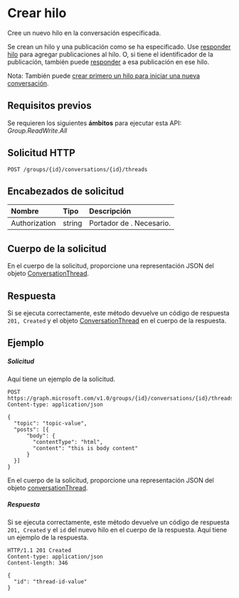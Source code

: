 # <a name="create-thread"></a>Crear hilo

Cree un nuevo hilo en la conversación especificada. 

Se crean un hilo y una publicación como se ha especificado. Use [responder hilo](conversationthread_reply.md) para agregar publicaciones al hilo. O, si tiene el identificador de la publicación, también puede [responder](post_reply.md) a esa publicación en ese hilo.

Nota: También puede [crear primero un hilo para iniciar una nueva conversación](group_post_threads.md).

## <a name="prerequisites"></a>Requisitos previos
Se requieren los siguientes **ámbitos** para ejecutar esta API: *Group.ReadWrite.All*
## <a name="http-request"></a>Solicitud HTTP
<!-- { "blockType": "ignored" } -->
```http
POST /groups/{id}/conversations/{id}/threads
```
## <a name="request-headers"></a>Encabezados de solicitud
| Nombre       | Tipo | Descripción|
|:---------------|:--------|:----------|
| Authorization  | string  | Portador de <token>. Necesario. |

## <a name="request-body"></a>Cuerpo de la solicitud
En el cuerpo de la solicitud, proporcione una representación JSON del objeto [ConversationThread](../resources/conversationthread.md).


## <a name="response"></a>Respuesta
Si se ejecuta correctamente, este método devuelve un código de respuesta `201, Created` y el objeto [ConversationThread](../resources/conversationthread.md) en el cuerpo de la respuesta.

## <a name="example"></a>Ejemplo
##### <a name="request"></a>Solicitud
Aquí tiene un ejemplo de la solicitud.
<!-- {
  "blockType": "request",
  "name": "create_conversationthread_from_conversation"
}-->
```http
POST https://graph.microsoft.com/v1.0/groups/{id}/conversations/{id}/threads
Content-type: application/json

{
  "topic": "topic-value",
  "posts": [{
      "body": {
        "contentType": "html",
        "content": "this is body content"
      }
  }]
}
```
En el cuerpo de la solicitud, proporcione una representación JSON del objeto [conversationThread](../resources/conversationthread.md).
##### <a name="response"></a>Respuesta

Si se ejecuta correctamente, este método devuelve un código de respuesta `201, Created` y el `id` del nuevo hilo en el cuerpo de la respuesta. Aquí tiene un ejemplo de la respuesta. 
<!-- {
  "blockType": "response",
  "truncated": true,
  "@odata.type": "microsoft.graph.conversationThread"
} -->
```http
HTTP/1.1 201 Created
Content-type: application/json
Content-length: 346

{
  "id": "thread-id-value"
}
```

<!-- uuid: 8fcb5dbc-d5aa-4681-8e31-b001d5168d79
2015-10-25 14:57:30 UTC -->
<!-- {
  "type": "#page.annotation",
  "description": "Create thread",
  "keywords": "",
  "section": "documentation",
  "tocPath": ""
}-->
